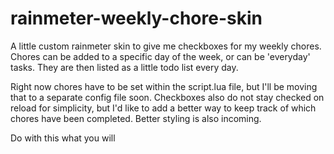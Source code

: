 # rainmeter-weekly-chore-skin

A little custom rainmeter skin to give me checkboxes for my weekly chores. Chores can be added to a specific day of the week, or can be 'everyday' tasks. They are then listed as a little todo list every day.

Right now chores have to be set within the script.lua file, but I'll be moving that to a separate config file soon. Checkboxes also do not stay checked on reload for simplicity, but I'd like to add a better way to keep track of which chores have been completed. Better styling is also incoming.

Do with this what you will
